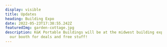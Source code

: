 ```yaml
---
display: visible
title: Updates
heading: Building Expo
date: 2022-05-23T17:38:55.242Z
featuredImg: garden-cottage.jpg
description: K&K Portable Buildings will be at the midwest building expo. Visit
  our booth for deals and free stuff!
---
```

